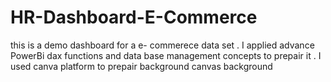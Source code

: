 # HR-Dashboard-E-Commerce
this is a demo dashboard for a e- commerece data set .
I applied advance PowerBi dax functions and data base management concepts to prepair it .
I used canva platform to prepair background canvas background

